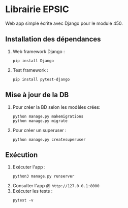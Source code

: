 

# Librairie EPSIC

Web app simple écrite avec Django pour le module 450.

## Installation des dépendances

1. Web framework Django :
   ```
   pip install Django
   ```
2. Test framework :
   ```
   pip install pytest-django
   ```

## Mise à jour de la DB

1. Pour créer la BD selon les modèles crées:
   ```
   python manage.py makemigrations
   python manage.py migrate
   ```
2. Pour créer un superuser : 
   ```
   python manage.py createsuperuser
   ```

## Exécution
1. Exécuter l'app :
   ```
   python3 manage.py runserver
   ```
2. Consulter l'app @ `http://127.0.0.1:8000`
3. Exécuter les tests :
   ```
   pytest -v
   ```

